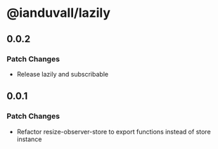 # @ianduvall/lazily

## 0.0.2

### Patch Changes

- Release lazily and subscribable

## 0.0.1

### Patch Changes

- Refactor resize-observer-store to export functions instead of store instance
